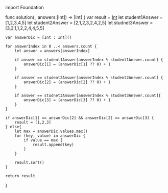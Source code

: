 import Foundation

func solution(_ answers:[Int]) -> [Int] {
    var result = [Int]()
    let student1Answer = [1,2,3,4,5]
    let student2Answer = [2,1,2,3,2,4,2,5]
    let studnet3Answer = [3,3,1,1,2,2,4,4,5,5]
    
    var answerDic = [Int : Int]()
    
    for answerIndex in 0 ..< answers.count {
        let answer = answers[answerIndex]
        
        if answer == student1Answer[answerIndex % student1Answer.count] {
            answerDic[1] = (answerDic[1] ?? 0) + 1
        }
        
        if answer == student2Answer[answerIndex % student2Answer.count] {
            answerDic[2] = (answerDic[2] ?? 0) + 1
        }
        
        if answer == studnet3Answer[answerIndex % studnet3Answer.count]{
            answerDic[3] = (answerDic[3] ?? 0) + 1
        }
    }
    
    if answerDic[1] == answerDic[2] && answerDic[2] == answerDic[3] {
        result = [1,2,3]
    } else{
        let max = answerDic.values.max()
        for (key, value) in answerDic {
            if value == max {
                result.append(key)
            }
        }
        
        result.sort()
    }
    
    return result
}
